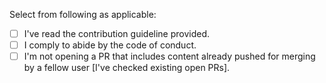 Select from following as applicable:

- [ ] I've read the contribution guideline provided.  
- [ ] I comply to abide by the code of conduct.  
- [ ] I'm not opening a PR that includes content already pushed for merging by a fellow user [I've checked existing open PRs].
